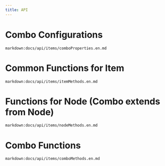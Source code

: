 ```yaml
---
title: API
---
```


# Combo Configurations

`markdown:docs/api/items/comboProperties.en.md`

# Common Functions for Item

`markdown:docs/api/items/itemMethods.en.md`

# Functions for Node (Combo extends from Node)

`markdown:docs/api/items/nodeMethods.en.md`

# Combo Functions

`markdown:docs/api/items/comboMethods.en.md`

